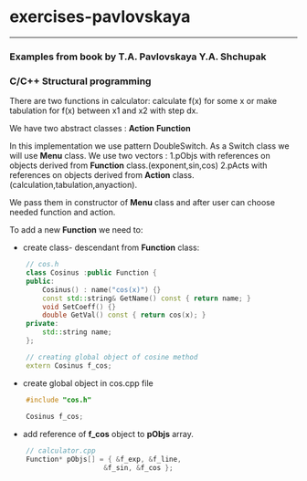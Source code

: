 # exercises-pavlovskaya
---
### Examples from book by T.A. Pavlovskaya Y.A. Shchupak
### C/C++ Structural programming

There are two functions in calculator: calculate f(x) for some x
or make tabulation for f(x) between x1 and x2 with step dx.

We have two abstract classes : 
**Action** 
**Function**

In this implementation we use pattern DoubleSwitch.
As a Switch class we will use **Menu** class.
We use two vectors : 
1.pObjs with references on objects derived from
**Function** class.(exponent,sin,cos)
2.pActs with references on objects derived from
**Action** class.(calculation,tabulation,anyaction).

We pass them in constructor of **Menu** class and after
user can choose needed function and action.

To add a new **Function** we need to:
* create class- descendant from **Function** class:

```c++
	// cos.h
	class Cosinus :public Function {
	public:
		Cosinus() : name("cos(x)") {}
		const std::string& GetName() const { return name; }
		void SetCoeff() {}
		double GetVal() const { return cos(x); }
	private:
		std::string name;
	};

	// creating global object of cosine method
	extern Cosinus f_cos;
```
* create global object in cos.cpp file

```c++
	#include "cos.h"
	
	Cosinus f_cos;

```
* add reference of **f_cos** object to **pObjs** array.

```c++
	// calculator.cpp
	Function* pObjs[] = { &f_exp, &f_line,
                       &f_sin, &f_cos };
```

